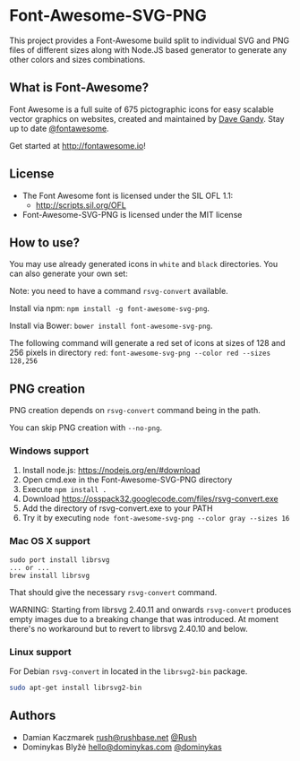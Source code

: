Font-Awesome-SVG-PNG
====================

This project provides a Font-Awesome build split to individual SVG and PNG files of different sizes along with Node.JS based generator to generate any other colors and sizes combinations.

## What is Font-Awesome?
Font Awesome is a full suite of 675 pictographic icons for easy scalable vector graphics on websites, created and
maintained by [Dave Gandy](http://twitter.com/davegandy). Stay up to date [@fontawesome](http://twitter.com/fontawesome).

Get started at http://fontawesome.io!

## License
- The Font Awesome font is licensed under the SIL OFL 1.1:
  - http://scripts.sil.org/OFL
- Font-Awesome-SVG-PNG is licensed under the MIT license

## How to use?
You may use already generated icons in `white` and `black` directories. You can also generate your own set:

Note: you need to have a command `rsvg-convert` available.

Install via npm: `npm install -g font-awesome-svg-png`.

Install via Bower: `bower install font-awesome-svg-png`.

The following command will generate a red set of icons at sizes of 128 and 256 pixels in directory `red`:
`font-awesome-svg-png --color red --sizes 128,256`

## PNG creation

PNG creation depends on `rsvg-convert` command being in the path.

You can skip PNG creation with `--no-png`.

### Windows support
1. Install node.js: https://nodejs.org/en/#download
2. Open cmd.exe in the Font-Awesome-SVG-PNG directory
3.  Execute `npm install .`
4. Download https://osspack32.googlecode.com/files/rsvg-convert.exe
5. Add the directory of rsvg-convert.exe to your PATH
6. Try it by executing `node font-awesome-svg-png --color gray --sizes 16`

### Mac OS X support
```
sudo port install librsvg
... or ...
brew install librsvg
```
That should give the necessary `rsvg-convert` command.

WARNING: Starting from librsvg 2.40.11 and onwards `rsvg-convert` produces empty images due to a breaking change that was introduced. At moment there's no workaround but to revert to librsvg 2.40.10 and below.

### Linux support
For Debian `rsvg-convert` in located in the `librsvg2-bin` package.
```sh
sudo apt-get install librsvg2-bin
```

## Authors
- Damian Kaczmarek <rush@rushbase.net> [@Rush](https://github.com/Rush)
- Dominykas Blyžė <hello@dominykas.com> [@dominykas](https://github.com/dominykas)

